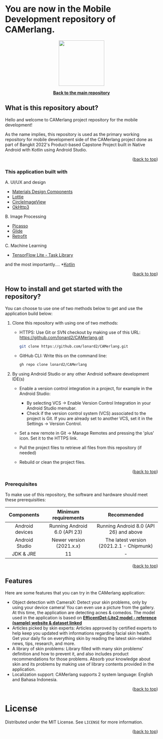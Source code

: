 # You are now in the Mobile Development repository of CAMerlang.

<p align="center"> <img src="https://user-images.githubusercontent.com/86178738/171544543-61170e4e-dc04-4369-98ab-2ccc89c63017.png" width="150" height="150" /> </p>

<div align="center">
  <p align="center">
    <a href="https://github.com/lonard2/CAMerlang"><strong>Back to the main repository</strong></a>
  </p>
</div>

## What is this repository about?

Hello and welcome to CAMerlang project repository for the mobile development! 

As the name implies, this repository is used as the primary working repository for mobile development side of the CAMerlang project done as part of Bangkit 2022's Product-based Capstone Project built in Native Android with Kotlin using Android Studio.

<p align="right">(<a href="#top">back to top</a>)</p>


### This application built with

A. UI/UX and design
* [Materials Design Components](https://github.com/material-components/material-components-android)
* [Lottie](https://github.com/airbnb/lottie-android)
* [CircleImageView](https://github.com/hdodenhof/CircleImageView)
* [OkHttp3](https://github.com/square/okhttp)

B. Image Processing
* [Picasso](https://github.com/square/picasso)
* [Glide](https://github.com/bumptech/glide)
* [Retrofit](https://github.com/square/retrofit)

C. Machine Learning
* [TensorFlow Lite - Task Library](https://www.tensorflow.org/lite/inference_with_metadata/task_library/overview)

and the most importantly.... *[Kotlin](https://github.com/JetBrains/kotlin)

<p align="right">(<a href="#top">back to top</a>)</p>


## How to install and get started with the repository?
You can choose to use one of two methods below to get and use the application build below:

1. Clone this repository with using one of two methods:
	- HTTPS: Use Git or SVN checkout by making use of this URL: https://github.com/lonard2/CAMerlang.git
	   ```sh
	   git clone https://github.com/lonard2/CAMerlang.git
	   ```
	- GitHub CLI: Write this on the command line: 
	   ```sh
	   gh repo clone lonard2/CAMerlang
	   ```

2. By using Android Studio or any other Android software development IDE(s)
	- Enable a version control integration in a project, for example in the Android Studio:
		- By selecting VCS -> Enable Version Control Integration in your Android Studio menubar.
		- Check if the version control system (VCS) associated to the project is Git. 
		If you are already set to another VCS, set it in the Settings -> Version Control.
		
	- Set a new remote in Git -> Manage Remotes and pressing the 'plus' icon. Set it to the HTTPS link.
	- Pull the project files to retrieve all files from this repository (if needed)
	- Rebuild or clean the project files.

<p align="right">(<a href="#top">back to top</a>)</p>

### Prerequisites

To make use of this repository, the software and hardware should meet these prerequisities:

| Components | Minimum requirements | Recommended
| :---: | :---: | :---: |
| Android devices | Running Android 6.0 (API 23) | Running Android 8.0 (API 26) and above |
| Android Studio | Newer version (2021.x.x) | The latest version (2021.2.1 - Chipmunk) |
| JDK & JRE | 11 | - |

<p align="right">(<a href="#top">back to top</a>)</p>

## Features

Here are some features that you can try in the CAMerlang application:

* Object detection with CameraX: Detect your skin problems, only by using your device camera! You can even use a picture from the gallery. At this time, the application are detecting acnes & comedos. The model used in the application is based on <a href="https://tfhub.dev/tensorflow/efficientdet/lite2/detection/1"><strong>EfficentDet-Lite2 model - reference (sample) website & dataset linked</strong></a>
* Articles picked by skin experts: Articles approved by certified experts to help keep you updated with informations regarding facial skin health. Get your daily fix on everything skin by reading the latest skin-related news, tips, research, and more.
* A library of skin problems: Library filled with many skin problems' definition and how to prevent it, and also includes product recommendations for those problems. Absorb your knowledge about skin and its problems by making use of library contents provided in the application.
* Localization support: CAMerlang supports 2 system language: English and Bahasa Indonesia.

<p align="right">(<a href="#top">back to top</a>)</p>

# License
Distributed under the MIT License. See `LICENSE` for more information.
<p align="right">(<a href="#top">back to top</a>)</p>





